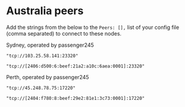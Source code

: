 # Australia peers

Add the strings from the below to the `Peers: [],` list of your config file (comma separated) to connect to these nodes.

Sydney, operated by passenger245

`"tcp://103.25.58.141:23320"`

`"tcp://[2406:d500:6:beef:21a2:a10c:6aea:0001]:23320"`

Perth, operated by passenger245

`"tcp://45.248.78.75:17220"`

`"tcp://[2404:f780:8:beef:29e2:81e1:3c73:0001]:17220"`
